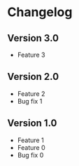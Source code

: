 # Changelog

## Version 3.0
* Feature 3

## Version 2.0
* Feature 2
* Bug fix 1

## Version 1.0
* Feature 1
* Feature 0
* Bug fix 0

